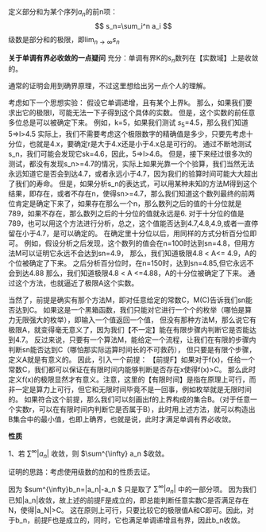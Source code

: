 定义部分和为某个序列$a_n$的前n项：
$$
s_n=\sum_i^n a_i
$$
级数是部分和的极限，即$\lim_{n\rightarrow \infty}s_n$

**关于单调有界必收敛的一点疑问**
充分：单调有界K的$s_n$数列在【实数域】上是收敛的。

通常的证明会用到确界原理，不过这里想给出另一点个人的理解。

考虑如下一个思想实验：
假设它单调递增，且有某个上界k。
那么，如果我们要求出它的极限l，可能无法一下子得到这个具体的实数。
但是，这个实数的前任意多位总是可以被确定下来。
例如，k=5，如果我们测试 $s_5$=4.5，那么我们知道5=>l>4.5
实际上，我们不需要考虑这个极限数字的精确值是多少，只要先考虑十分位，也就是4.x，要确定r是大于4.x还是小于4.x总是可行的。
通过不断地测试s_n，我们可能会发现它sk=4.6，因此，5=>l>4.6。
但是，接下来经过很多次的测试，都没有发现s_n>=4.7的情况，实际上如果光靠一个个验算，我们当然无法永远知道它是否会到达4.7，或者永远小于4.7，因为我们的验算时间可能大大超出了我们的寿命。
但是，如果分析s_n的表达式，可以用某种未知的方法M得到这个结果，即存在，或者不存在n，使得sn>=4.7，那么我们知道这个数列最终的前两位肯定是确定下来了，如果存在那么一个n，那么数列之后的值的十分位就是789，如果不存在，那么数列之后的十分位的值就永远是6.
对于十分位的值是789，也可以用这个方法进行分析，总之，这个值能否达到4.7,4.8,4.9,或者一直停留在小于4.7，是可以确定的。
在确定里十分位以后，用同样的方式分析百分位即可。
例如，假设分析之后发现，这个数列的值会在n=100时达到sn=4.8，但用方法M可以证明它永远不会达到sn=4.9，
那么，我们知道极限4.8 < A<= 4.9，A的个位被确定了下来。
之后分析百分位时，在n=150时，达到sn=4.85,但它永远不会到达4.88
那么，我们知道极限4.8 < A <=4.88，A的十分位被确定了下来。
通过这个方法，也就逼近了极限A这个实数。

当然了，前提是确实有那个方法M，即对任意给定的常数C，M(C)告诉我们sn能否达到C。
如果这是一个黑箱函数，我们只能对它进行一个个的枚举（哪怕是算力无限强大的枚举），即输入一个值返回一个值，
但没有那种方法M，那么说它有极限A，就变得毫无意义了，因为我们【不一定】能在有限步骤内判断它是否能达到4.7。
反过来说，只要有一个算法M，能给定一个流程，让我们在有限的步骤内判断sn能否达到C（哪怕那实际运算时间长的不可救药），
但只要是有限个步骤，定义A就是有意义的。
因此，引入一个前提：
【前提F】如果对于f(x)，任给一个常数C，我们都可以保证在有限时间内能够判断是否存在x使得f(x)>C。
那么此时定义f(x)的极限显然才有意义。注意，这里的【有限时间】是指在原理上可行，而非一定是算力上可行，但它和无限时间毕竟不是一回事，例如枚举就是无限时间的。
如果符合这个前提，那么我们可以刻画出f的上界构成的集合B。（对于任意一个实数r，可以在有限时间内判断它是否属于B），此时用上述方法，就可以构造出B集合中的最小值，也即上确界，也就是说，此时才满足单调有界必收敛。

**性质**

1、若 $\sum^{\infty} |a_n|$ 收敛，则 $\sum^{\infty} a_n $收敛。

证明的思路：考虑使用级数的加和的性质去证。

因为 $sum^{\infty}b_n=|a_n|-a_n $ 只是取了 $\sum^{\infty} |a_n|$ 中的一部分项。
因为我们已知|a_n|收敛，故上述的前提F是成立的，即总能判断任意实数C是否满足存在N，使得|a_N|>C。
这在原则上可行，只要比较它的极限值A和C即可。因此，对于b_n，前提F也是成立的，同时，它也满足单调递增且有界，因此b_n收敛。
